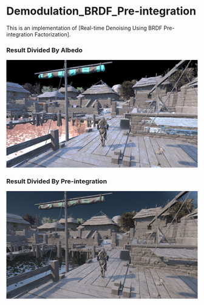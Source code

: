 # Demodulation_BRDF_Pre-integration
This is an implementation of [Real-time Denoising Using BRDF Pre-integration Factorization].

### Result Divided By Albedo

![DividedByAlbedo](Result\DividedByAlbedo.png)

### Result Divided By Pre-integration

![DividedByPreIntegration](Result\DividedByPreIntegration.png)